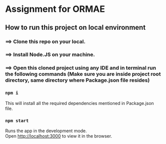 # Assignment for ORMAE

## How to run this project on local environment

### ==> Clone this repo on your local.

### ==> Install Node.JS on your machine.

### ==> Open this cloned project using any IDE and in terminal run the following commands (Make sure you are inside project root directory, same directory where Package.json file resides)

### `npm i`

This will install all the required dependencies mentioned in Package.json file.<br />

### `npm start`

Runs the app in the development mode.<br />
Open [http://localhost:3000](http://localhost:3000) to view it in the browser.
